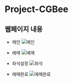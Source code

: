 # Project-CGBee

## 웹페이지 내용

- 메인
![메인](images/screenshot-main)


- 예매
![예매](images/screenshot-reservation)


- 좌석설정
![좌석](images/screenshot-setseat)


- 예매완료
![예매완료](images/screenshot-done)


